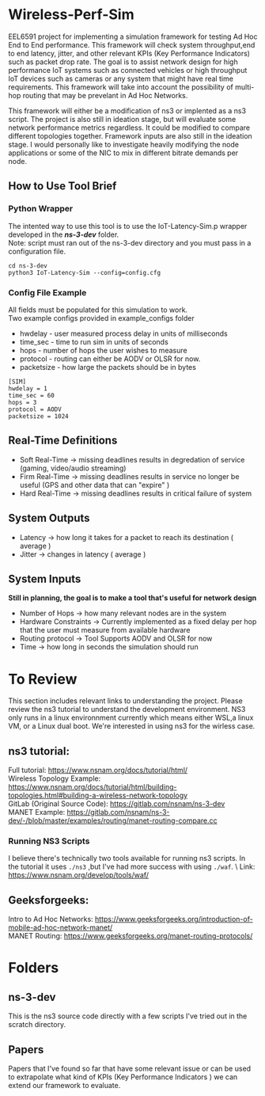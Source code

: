 # Wireless-Perf-Sim
EEL6591 project for implementing a simulation framework for testing Ad Hoc End to End performance. This framework will check system throughput,end to end latency, jitter, and other relevant KPIs (Key Performance Indicators) such as packet drop rate. The goal is to assist network design for high performance IoT systems such as connected vehicles or high throughput IoT devices such as cameras or any system that might have real time requirements. This framework will take into account the possibility of multi-hop routing that may be prevelant in Ad Hoc Networks. 

This framework will either be a modification of ns3 or implented as a ns3 script. The project is also still in ideation stage, but will evaluate some network performance metrics regardless. It could be modified to compare different topologies together. Framework inputs are also still in the ideation stage. I would personally like to investigate heavily modifying the node applications or some of the NIC to mix in different bitrate demands per node.

## How to Use Tool Brief

### Python Wrapper 
The intented way to use this tool is to use the IoT-Latency-Sim.p wrapper developed in the ***ns-3-dev*** folder. \
Note: script must ran out of the ns-3-dev directory and you must pass in a configuration file.
```
cd ns-3-dev
python3 IoT-Latency-Sim --config=config.cfg

```
### Config File Example
All fields must be populated for this simulation to work. \
Two example configs provided in example_configs folder 

* hwdelay - user measured process delay in units of milliseconds 
* time_sec - time to run sim in units of seconds
* hops - number of hops the user wishes to measure 
* protocol - routing can either be AODV or OLSR for now. 
* packetsize - how large the packets should be in bytes
```
[SIM]
hwdelay = 1
time_sec = 60
hops = 3
protocol = AODV
packetsize = 1024
```

## Real-Time Definitions
* Soft Real-Time -> missing deadlines results in degredation of service (gaming, video/audio streaming) 
* Firm  Real-Time -> missing deadlines results in service no longer be useful (GPS and other data that can "expire" ) 
* Hard Real-Time -> missing deadlines results in critical failure of system 

## System Outputs 
* Latency -> how long it takes for a packet to reach its destination ( average )
* Jitter -> changes in latency ( average )

## System Inputs
**Still in planning, the goal is to make a tool that's useful for network design** 
* Number of Hops -> how many relevant nodes are in the system 
* Hardware Constraints -> Currently implemented as a fixed delay per hop that the user must measure from available hardware 
* Routing protocol -> Tool Supports AODV and OLSR for now 
* Time -> how long in seconds the simulation should run

# To Review 
This section includes relevant links to understanding the project. Please review the ns3 tutorial to understand the development environment. NS3 only runs in a linux environnment currently which means either WSL,a linux VM, or a Linux dual boot. We're interested in using ns3 for the wirless case. 

## ns3 tutorial: 
Full tutorial: https://www.nsnam.org/docs/tutorial/html/ \
Wireless Topology Example: https://www.nsnam.org/docs/tutorial/html/building-topologies.html#building-a-wireless-network-topology \
GitLab (Original Source Code): https://gitlab.com/nsnam/ns-3-dev \
MANET Example: https://gitlab.com/nsnam/ns-3-dev/-/blob/master/examples/routing/manet-routing-compare.cc

### Running NS3 Scripts
I believe there's technically two tools available for running ns3 scripts. In the tutorial it uses ``` ./ns3 ``` ,but I've had more success with using ``` ./waf ```.  \ 
Link: https://www.nsnam.org/develop/tools/waf/

## Geeksforgeeks: 
Intro to Ad Hoc Networks: https://www.geeksforgeeks.org/introduction-of-mobile-ad-hoc-network-manet/ \
MANET Routing: https://www.geeksforgeeks.org/manet-routing-protocols/

# Folders 
## ns-3-dev
This is the ns3 source code directly with a few scripts I've tried out in the scratch directory. 

## Papers
Papers that I've found so far that have some relevant issue or can be used to extrapolate what kind of KPIs (Key Performance Indicators ) we can extend our framework to evaluate. 

